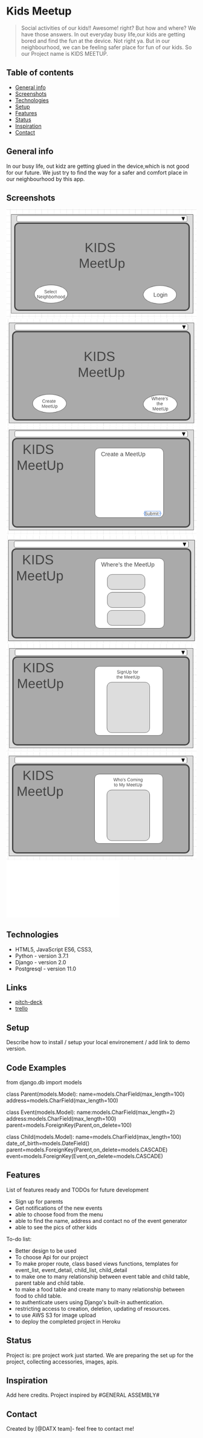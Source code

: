 # Kids Meetup
> Social activities of our kids!! Awesome! right? But how and where? We have those answers. In out everyday busy life,our kids are getting bored and find the fun at the device. Not right ya. But in our neighbourhood, we can be feeling safer place for fun of our kids. So our Project name is KIDS MEETUP. 

## Table of contents
* [General info](#general-info)
* [Screenshots](#screenshots)
* [Technologies](#technologies)
* [Setup](#setup)
* [Features](#features)
* [Status](#status)
* [Inspiration](#inspiration)
* [Contact](#contact)

## General info
In our busy life, out kidz are getting glued in the device,which is not good for our future. We just try to find the way for a safer and comfort place in our neighbourhood by this app.

## Screenshots
![Wireframe1](./img/wireframe1.png)
![Wireframe1](./img/wireframe2.png)
![Wireframe1](./img/wireframe3.png)
![Wireframe1](./img/wireframe4.png)
![Wireframe1](./img/wireframe5.png)
![Wireframe1](./img/wireframe6.png)
![ERD](./img/ERD.pdf)

## Technologies
* HTML5, JavaScript ES6, CSS3, 
* Python - version 3.7.1
* Django - version 2.0
* Postgresql - version 11.0

## Links

* [pitch-deck](https://github.com/fagleyali/kidsmeetup)
* [trello](https://trello.com/b/uNiUV3Hu)

## Setup
Describe how to install / setup your local environement / add link to demo version.

## Code Examples
from django.db import models

class Parent(models.Model):
    name=models.CharField(max_length=100)
    address=models.CharField(max_length=100)

class Event(models.Model):
    name:models.CharField(max_length=2)
    address:models.CharField(max_length=100)
    parent=models.ForeignKey(Parent,on_delete=100)
    
class Child(models.Model):
    name=models.CharField(max_length=100)
    date_of_birth=models.DateField()
    parent=models.ForeignKey(Parent,on_delete=models.CASCADE)
    event=models.ForeignKey(Event,on_delete=models.CASCADE)


## Features
List of features ready and TODOs for future development
* Sign up for parents
* Get notifications of the new events
* able to choose food from the menu
* able to find the name, address and contact no of the event generator
* able to see the pics of other kids

To-do list:
* Better design to be used
* To choose Api for our project
* To make proper route, class based views functions, templates for event_list, event_detail, child_list, child_detail
* to make one to many relationship between event table and child table, parent table and child table. 
* to make a food table and create many to many relationship between food to child table.
* to authenticate users using Django's built-in authentication. 
* restricting access to creation, deletion, updating of resources.
* to use AWS S3 for image upload
* to deploy the completed project in Heroku

## Status
Project is: pre project work just started. We are preparing the set up for the project, collecting accessories, images, apis. 

## Inspiration
Add here credits. Project inspired by #GENERAL ASSEMBLY#

## Contact
Created by [@DATX team]- feel free to contact me!